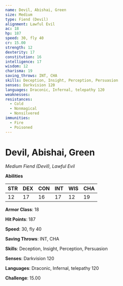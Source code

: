 ```yaml
---
name: Devil, Abishai, Green
size: Medium
type: Fiend (Devil)
alignment: Lawful Evil
ac: 18
hp: 187
speed: 30, fly 40
cr: 15.00
strength: 12
dexterity: 17
constitution: 16
intelligence: 17
wisdom: 12
charisma: 19
saving_throws: INT, CHA
skills: Deception, Insight, Perception, Persuasion
senses: Darkvision 120
languages: Draconic, Infernal, telepathy 120
weaknesses:
resistances:
  - Cold
  - Nonmagical
  - Nonsilvered
immunities:
  - Fire
  - Poisoned
---
```


# Devil, Abishai, Green

*Medium Fiend (Devil), Lawful Evil*

**Abilities**

| STR | DEX | CON | INT | WIS | CHA |
| --- | --- | --- | --- | --- | --- |
| 12 | 17 | 16 | 17 | 12 | 19 |

**Armor Class**: 18

**Hit Points**: 187

**Speed**: 30, fly 40

**Saving Throws**: INT, CHA

**Skills**: Deception, Insight, Perception, Persuasion

**Senses**: Darkvision 120

**Languages**: Draconic, Infernal, telepathy 120

**Challenge**: 15.00

